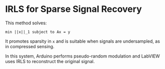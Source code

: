 # IRLS for Sparse Signal Recovery

This method solves:

    min ||x||_1 subject to Ax = y

It promotes sparsity in `x` and is suitable when signals are undersampled, as in compressed sensing.

In this system, Arduino performs pseudo-random modulation and LabVIEW uses IRLS to reconstruct the original signal.
